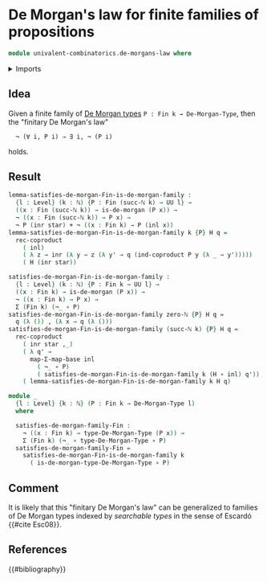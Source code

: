 # De Morgan's law for finite families of propositions

```agda
module univalent-combinatorics.de-morgans-law where
```

<details><summary>Imports</summary>

```agda
open import elementary-number-theory.natural-numbers

open import foundation.coproduct-types
open import foundation.decidable-dependent-pair-types
open import foundation.decidable-types
open import foundation.dependent-pair-types
open import foundation.empty-types
open import foundation.equivalences
open import foundation.function-types
open import foundation.functoriality-dependent-pair-types
open import foundation.negation
open import foundation.unit-type
open import foundation.universe-levels

open import logic.de-morgan-propositions
open import logic.de-morgan-types

open import univalent-combinatorics.counting
open import univalent-combinatorics.standard-finite-types
```

</details>

## Idea

Given a finite family of [De Morgan types](logic.de-morgan-types.md)
`P : Fin k → De-Morgan-Type`, then the "finitary De Morgan's law"

```text
  ¬ (∀ i, P i) ⇒ ∃ i, ¬ (P i)
```

holds.

## Result

```agda
lemma-satisfies-de-morgan-Fin-is-de-morgan-family :
  {l : Level} (k : ℕ) {P : Fin (succ-ℕ k) → UU l} →
  ((x : Fin (succ-ℕ k)) → is-de-morgan (P x)) →
  ¬ ((x : Fin (succ-ℕ k)) → P x) →
  ¬ P (inr star) + ¬ ((x : Fin k) → P (inl x))
lemma-satisfies-de-morgan-Fin-is-de-morgan-family k {P} H q =
  rec-coproduct
    ( inl)
    ( λ z → inr (λ y → z (λ y' → q (ind-coproduct P y (λ _ → y')))))
    ( H (inr star))

satisfies-de-morgan-Fin-is-de-morgan-family :
  {l : Level} (k : ℕ) {P : Fin k → UU l} →
  ((x : Fin k) → is-de-morgan (P x)) →
  ¬ ((x : Fin k) → P x) →
  Σ (Fin k) (¬_ ∘ P)
satisfies-de-morgan-Fin-is-de-morgan-family zero-ℕ {P} H q =
  q (λ ()) , (λ x → q (λ ()))
satisfies-de-morgan-Fin-is-de-morgan-family (succ-ℕ k) {P} H q =
  rec-coproduct
    ( inr star ,_)
    ( λ q' →
      map-Σ-map-base inl
        ( ¬_ ∘ P)
        ( satisfies-de-morgan-Fin-is-de-morgan-family k (H ∘ inl) q'))
    ( lemma-satisfies-de-morgan-Fin-is-de-morgan-family k H q)
```

```agda
module _
  {l : Level} {k : ℕ} (P : Fin k → De-Morgan-Type l)
  where

  satisfies-de-morgan-family-Fin :
    ¬ ((x : Fin k) → type-De-Morgan-Type (P x)) →
    Σ (Fin k) (¬_ ∘ type-De-Morgan-Type ∘ P)
  satisfies-de-morgan-family-Fin =
    satisfies-de-morgan-Fin-is-de-morgan-family k
      ( is-de-morgan-type-De-Morgan-Type ∘ P)
```

## Comment

It is likely that this "finitary De Morgan's law" can be generalized to families
of De Morgan types indexed by _searchable types_ in the sense of Escardó
{{#cite Esc08}}.

## References

{{#bibliography}}
